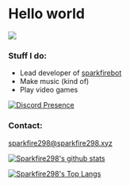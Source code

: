 # Hello world

![](https://komarev.com/ghpvc/?username=sparkfire298&style=flat-square&label=Profile+views&color=7289da)


### Stuff I do:
- Lead developer of [sparkfirebot](https://sparkfire298.xyz/invite)
- Make music (kind of)
- Play video games

[![Discord Presence](https://lanyard.cnrad.dev/api/683100147512770602?idleMessage=Idle)](https://discord.com/users/683100147512770602)


### Contact:
sparkfire298@sparkfire298.xyz


[![Sparkfire298's github stats](https://github-readme-stats.vercel.app/api?username=sparkfire298&show_icons=true&theme=dark)](https://github.com/anuraghazra/github-readme-stats)

[![Sparkfire298's Top Langs](https://github-readme-stats.vercel.app/api/top-langs/?username=sparkfire298&layout=compact&theme=dark)](https://github.com/anuraghazra/github-readme-stats)
